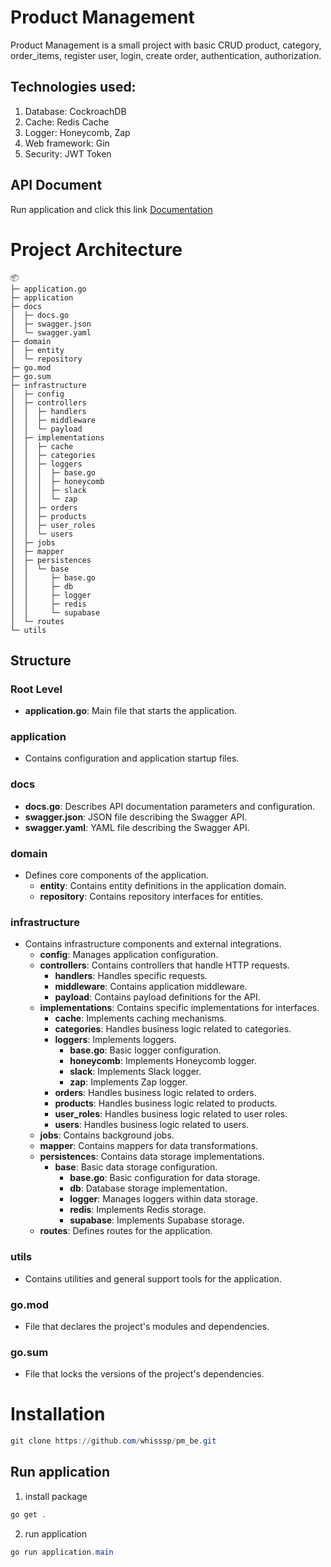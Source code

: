 # Product Management

Product Management is a small project with basic CRUD product, category, order_items, register user, login, create order, authentication, authorization.

## Technologies used:
1. Database: CockroachDB
2. Cache: Redis Cache
3. Logger: Honeycomb, Zap
4. Web framework: Gin
5. Security: JWT Token

## API Document
Run application and click this link
[Documentation](http://localhost:8080/api/v1/swagger/index.html#/)

# Project Architecture
```
📦 
├─ application.go
├─ application
├─ docs
│  ├─ docs.go
│  ├─ swagger.json
│  └─ swagger.yaml
├─ domain
│  ├─ entity
│  └─ repository
├─ go.mod
├─ go.sum
├─ infrastructure
│  ├─ config
│  ├─ controllers
│  │  ├─ handlers
│  │  ├─ middleware
│  │  └─ payload
│  ├─ implementations
│  │  ├─ cache
│  │  ├─ categories
│  │  ├─ loggers
│  │  │  ├─ base.go
│  │  │  ├─ honeycomb
│  │  │  ├─ slack
│  │  │  └─ zap
│  │  ├─ orders
│  │  ├─ products
│  │  ├─ user_roles
│  │  └─ users
│  ├─ jobs
│  ├─ mapper
│  ├─ persistences
│  │  └─ base
│  │     ├─ base.go
│  │     ├─ db
│  │     ├─ logger
│  │     ├─ redis
│  │     └─ supabase
│  └─ routes
└─ utils
```

## Structure

### Root Level

- **application.go**: Main file that starts the application.

### application

- Contains configuration and application startup files.

### docs

- **docs.go**: Describes API documentation parameters and configuration.
- **swagger.json**: JSON file describing the Swagger API.
- **swagger.yaml**: YAML file describing the Swagger API.

### domain

- Defines core components of the application.
    - **entity**: Contains entity definitions in the application domain.
    - **repository**: Contains repository interfaces for entities.

### infrastructure

- Contains infrastructure components and external integrations.
    - **config**: Manages application configuration.
    - **controllers**: Contains controllers that handle HTTP requests.
        - **handlers**: Handles specific requests.
        - **middleware**: Contains application middleware.
        - **payload**: Contains payload definitions for the API.
    - **implementations**: Contains specific implementations for interfaces.
        - **cache**: Implements caching mechanisms.
        - **categories**: Handles business logic related to categories.
        - **loggers**: Implements loggers.
            - **base.go**: Basic logger configuration.
            - **honeycomb**: Implements Honeycomb logger.
            - **slack**: Implements Slack logger.
            - **zap**: Implements Zap logger.
        - **orders**: Handles business logic related to orders.
        - **products**: Handles business logic related to products.
        - **user_roles**: Handles business logic related to user roles.
        - **users**: Handles business logic related to users.
    - **jobs**: Contains background jobs.
    - **mapper**: Contains mappers for data transformations.
    - **persistences**: Contains data storage implementations.
        - **base**: Basic data storage configuration.
            - **base.go**: Basic configuration for data storage.
            - **db**: Database storage implementation.
            - **logger**: Manages loggers within data storage.
            - **redis**: Implements Redis storage.
            - **supabase**: Implements Supabase storage.
    - **routes**: Defines routes for the application.

### utils

- Contains utilities and general support tools for the application.

### go.mod

- File that declares the project's modules and dependencies.

### go.sum

- File that locks the versions of the project's dependencies.

# Installation



```powershell
git clone https://github.com/whisssp/pm_be.git
```

## Run application

1. install package
```powershell
go get .
```

2. run application
```powershell
go run application.main
```